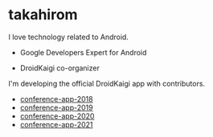 # takahirom

I love technology related to Android.

* Google Developers Expert for Android

* DroidKaigi co-organizer

I'm developing the official DroidKaigi app with contributors.

* [conference-app-2018](https://github.com/DroidKaigi/conference-app-2018)
* [conference-app-2019](https://github.com/DroidKaigi/conference-app-2019)
* [conference-app-2020](https://github.com/DroidKaigi/conference-app-2020)
* [conference-app-2021](https://github.com/DroidKaigi/conference-app-2021) 



